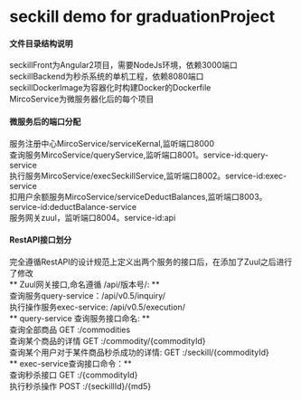 # seckill demo for graduationProject
#### 文件目录结构说明
seckillFront为Angular2项目，需要NodeJs环境，依赖3000端口
<br/>
seckillBackend为秒杀系统的单机工程，依赖8080端口
<br/>
seckillDockerImage为容器化时构建Docker的Dockerfile
<br/>
MircoService为微服务器化后的每个项目
#### 微服务后的端口分配
服务注册中心MircoService/serviceKernal,监听端口8000
<br/>
查询服务MircoService/queryService,监听端口8001。service-id:query-service
<br/>
执行服务MircoService/execSeckillService,监听端口8002。service-id:exec-service
<br/>
扣用户余额服务MircoService/serviceDeductBalances,监听端口8003。service-id:deductBalance-service
<br/>
服务网关zuul，监听端口8004。service-id:api
#### RestAPI接口划分
完全遵循RestAPI的设计规范上定义出两个服务的接口后，在添加了Zuul之后进行了修改
<br/>
** Zuul网关接口,命名遵循 /api/版本号/: **
<br/>
查询服务query-service：/api/v0.5/inquiry/
<br/>
执行操作服务exec-service: /api/v0.5/execution/
<br/>
** query-service 查询服务接口命名: **
<br/>
查询全部商品 GET  :/commodities
<br/>
查询某个商品的详情 GET :/commodity/{commodityId}
<br/>
查询某个用户对于某件商品秒杀成功的详情: GET :/seckill/{commodityId}
<br/>
** exec-service查询接口命令：**
<br/>
查询秒杀接口 GET :/{commodityId}
<br/>
执行秒杀操作 POST :/{seckillId}/{md5}



